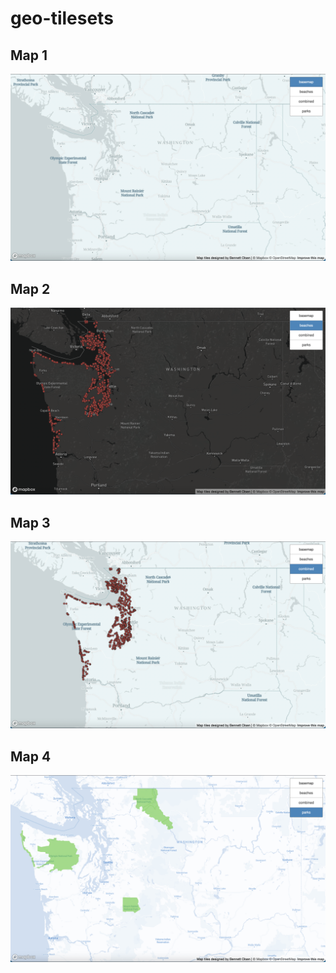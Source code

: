 # geo-tilesets

## Map 1
![Map 1](/assets/img/map1.png)

## Map 2
![Map 2](/assets/img/map2.png)

## Map 3
![Map 3](/assets/img/map3.png)

## Map 4
![Map 4](/assets/img/map4.png)